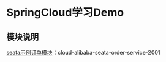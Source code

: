 # SpringCloud学习Demo

## 模块说明

[seata示例订单模块](./cloud-alibaba-seata-order-service-2001)：cloud-alibaba-seata-order-service-2001

